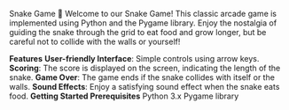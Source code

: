 Snake Game 🐍
Welcome to our Snake Game! This classic arcade game is implemented using Python and the Pygame library. Enjoy the nostalgia of guiding the snake through the grid to eat food and grow longer, but be careful not to collide with the walls or yourself!

**Features**
**User-friendly Interface**: Simple controls using arrow keys.
**Scoring**: The score is displayed on the screen, indicating the length of the snake.
**Game Over**: The game ends if the snake collides with itself or the walls.
**Sound Effects**: Enjoy a satisfying sound effect when the snake eats food.
**Getting Started
Prerequisites**
Python 3.x
Pygame library
